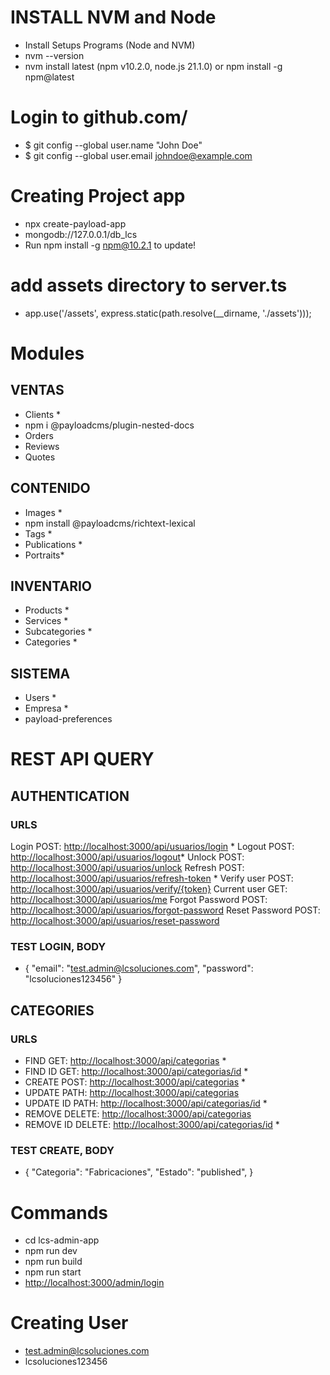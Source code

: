 
# INSTALL NVM and Node

- Install Setups Programs (Node and NVM)
- nvm --version
- nvm install latest (npm v10.2.0, node.js 21.1.0) or npm install -g npm@latest

# Login to github.com/

- $ git config --global user.name "John Doe"
- $ git config --global user.email <johndoe@example.com>

# Creating Project app

- npx create-payload-app
- mongodb://127.0.0.1/db_lcs
- Run npm install -g npm@10.2.1 to update!

# add assets directory to server.ts

- app.use('/assets', express.static(path.resolve(__dirname, './assets')));

# Modules

## VENTAS

- Clients *
- npm i @payloadcms/plugin-nested-docs
- Orders
- Reviews
- Quotes

## CONTENIDO

- Images *
- npm install @payloadcms/richtext-lexical
- Tags *
- Publications *
- Portraits*

## INVENTARIO

- Products *
- Services *
- Subcategories *
- Categories *

## SISTEMA

- Users *
- Empresa *
- payload-preferences

# REST API QUERY

## AUTHENTICATION

### URLS

Login           POST: <http://localhost:3000/api/usuarios/login> *
Logout          POST: <http://localhost:3000/api/usuarios/logout>*
Unlock          POST: <http://localhost:3000/api/usuarios/unlock>
Refresh         POST: <http://localhost:3000/api/usuarios/refresh-token> *
Verify user     POST: <http://localhost:3000/api/usuarios/verify/{token}>
Current user    GET:  <http://localhost:3000/api/usuarios/me>
Forgot Password POST: <http://localhost:3000/api/usuarios/forgot-password>
Reset Password POST: <http://localhost:3000/api/usuarios/reset-password>

### TEST LOGIN, BODY

- {
  "email": "<test.admin@lcsoluciones.com>",
  "password": "lcsoluciones123456"
  }

## CATEGORIES

### URLS

- FIND       GET:     <http://localhost:3000/api/categorias> *
- FIND ID    GET:     <http://localhost:3000/api/categorias/id> *
- CREATE     POST:    <http://localhost:3000/api/categorias> *
- UPDATE     PATH:    <http://localhost:3000/api/categorias>
- UPDATE ID  PATH:    <http://localhost:3000/api/categorias/id> *
- REMOVE     DELETE:  <http://localhost:3000/api/categorias>
- REMOVE ID  DELETE:  <http://localhost:3000/api/categorias/id> *

### TEST CREATE, BODY

- {
    "Categoria": "Fabricaciones",
    "Estado": "published",
  }

# Commands

- cd lcs-admin-app
- npm run dev
- npm run build
- npm run start
- <http://localhost:3000/admin/login>

# Creating User

- <test.admin@lcsoluciones.com>
- lcsoluciones123456
